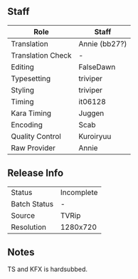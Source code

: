 ## Staff

| Role              | Staff                               |
|-------------------|-------------------------------------|
| Translation       | Annie (bb27?)                       |
| Translation Check | -                                   |
| Editing           | FalseDawn                           |
| Typesetting       | triviper                            |
| Styling           | triviper                            |
| Timing            | it06128                             |
| Kara Timing       | Juggen                              | 
| Encoding          | Scab                                |
| Quality Control   | Kuroiryuu                           |
| Raw Provider      | Annie                               |

## Release Info

|              |            |
|--------------|------------|
| Status       | Incomplete |
| Batch Status | -          |
| Source       | TVRip      |
| Resolution   | 1280x720   |

## Notes
TS and KFX is hardsubbed.